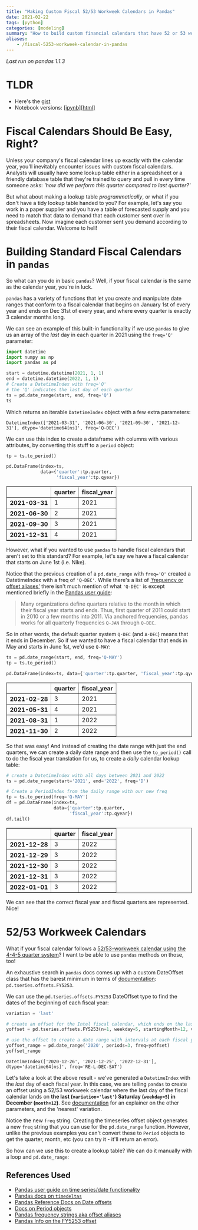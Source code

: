 ```yaml
---
title: "Making Custom Fiscal 52/53 Workweek Calendars in Pandas"
date: 2021-02-22
tags: [python]
categories: [modeling]
summary: "How to build custom financial calendars that have 52 or 53 workweeks in a fiscal year (aka the 4-4-5 calendar) using `pandas`"
aliases:
    - /fiscal-5253-workweek-calendar-in-pandas
---
```


*Last run on pandas 1.1.3*

# TLDR

* Here's the [gist](https://gist.github.com/banditkings/735fe1885a442b3457d208060ac4b970)
* Notebook versions: [[ipynb]](https://github.com/banditkings/random-python-examples/blob/main/time-series-python/pandas-time-functions.ipynb)[[html]](https://github.com/banditkings/random-python-examples/blob/main/time-series-python/pandas-time-functions.ipynb)

# Fiscal Calendars Should Be Easy, Right?

Unless your company's fiscal calendar lines up exactly with the calendar year, you'll inevitably encounter issues with custom fiscal calendars. Analysts will usually have some lookup table either in a spreadsheet or a friendly database table that they're trained to query and pull in every time someone asks: *'how did we perform this quarter compared to last quarter?'*

But what about making a lookup table *programmatically*, or what if you don't have a tidy lookup table handed to you? For example, let's say you work in a paper supplier and you have a table of forecasted supply and you need to match that data to demand that each customer sent over in spreadsheets. Now imagine each customer sent you demand according to their fiscal calendar. Welcome to hell!

# Building Standard Fiscal Calendars in `pandas`

So what can you do in basic `pandas`? Well, if your fiscal calendar is the same as the calendar year, you're in luck.

`pandas` has a variety of functions that let you create and manipulate date ranges that conform to a fiscal calendar that begins on January 1st of every year and ends on Dec 31st of every year, and where every quarter is exactly 3 calendar months long.

We can see an example of this built-in functionality if we use `pandas` to give us an array of the *last* day in each quarter in 2021 using the `freq='Q'` parameter:

```python
import datetime
import numpy as np
import pandas as pd

start = datetime.datetime(2021, 1, 1)
end = datetime.datetime(2022, 1, 1)
# Create a DatetimeIndex with freq='Q'
# the 'Q' indicates the last day of each quarter
ts = pd.date_range(start, end, freq='Q')
ts
```

Which returns an iterable `DatetimeIndex` object with a few extra parameters:

```
DatetimeIndex(['2021-03-31', '2021-06-30', '2021-09-30', '2021-12-31'], dtype='datetime64[ns]', freq='Q-DEC')
```

We can use this index to create a dataframe with columns with various attributes, by converting this stuff to a `period` object:

```python
tp = ts.to_period()

pd.DataFrame(index=ts, 
             data={'quarter':tp.quarter, 
                   'fiscal_year':tp.qyear})
```

<table border="1" class="dataframe">  <thead>    <tr style="text-align: right;">      <th></th>      <th>quarter</th>      <th>fiscal_year</th>    </tr>  </thead>  <tbody>    <tr>      <th>2021-03-31</th>      <td>1</td>      <td>2021</td>    </tr>    <tr>      <th>2021-06-30</th>      <td>2</td>      <td>2021</td>    </tr>    <tr>      <th>2021-09-30</th>      <td>3</td>      <td>2021</td>    </tr>    <tr>      <th>2021-12-31</th>      <td>4</td>      <td>2021</td>    </tr>  </tbody></table>

However, what if you wanted to use `pandas` to handle fiscal calendars that aren't set to this standard? For example, let's say we have a fiscal calendar that starts on June 1st (i.e. Nike). 

Notice that the previous creation of a `pd.date_range` with `freq='Q'` created a DatetimeIndex with a freq of `'Q-DEC'`. While there's a list of ['frequency or offset aliases'](https://pandas.pydata.org/pandas-docs/stable/user_guide/timeseries.html#offset-aliases) there isn't much mention of what `'Q-DEC'` is except mentioned briefly in the [Pandas user guide](https://pandas.pydata.org/pandas-docs/stable/user_guide/timeseries.html#frequency-conversion-and-resampling-with-periodindex):

>Many organizations define quarters relative to the month in which their fiscal year starts and ends. Thus, first quarter of 2011 could start in 2010 or a few months into 2011. Via anchored frequencies, pandas works for all quarterly frequencies `Q-JAN` through `Q-DEC`.

So in other words, the default quarter system `Q-DEC` (and `A-DEC`) means that it ends in December. So if we wanted to have a fiscal calendar that ends in May and starts in June 1st, we'd use `Q-MAY`:

```python
ts = pd.date_range(start, end, freq='Q-MAY')
tp = ts.to_period()

pd.DataFrame(index=ts, data={'quarter':tp.quarter, 'fiscal_year':tp.qyear})
```

<table border="1" class="dataframe">  <thead>    <tr style="text-align: right;">      <th></th>      <th>quarter</th>      <th>fiscal_year</th>    </tr>  </thead>  <tbody>    <tr>      <th>2021-02-28</th>      <td>3</td>      <td>2021</td>    </tr>    <tr>      <th>2021-05-31</th>      <td>4</td>      <td>2021</td>    </tr>    <tr>      <th>2021-08-31</th>      <td>1</td>      <td>2022</td>    </tr>    <tr>      <th>2021-11-30</th>      <td>2</td>      <td>2022</td>    </tr>  </tbody></table>

So that was easy! And instead of creating the date range with just the end quarters, we can create a daily date range and then use the `to_period()` call to do the fiscal year translation for us, to create a *daily* calendar lookup table:

```python
# create a DatetimeIndex with all days between 2021 and 2022
ts = pd.date_range(start='2021', end='2022', freq='D')

# Create a PeriodIndex from the daily range with our new freq
tp = ts.to_period(freq='Q-MAY')
df = pd.DataFrame(index=ts, 
                  data={'quarter':tp.quarter, 
                        'fiscal_year':tp.qyear})
df.tail()
```

<table border="1" class="dataframe">  <thead>    <tr style="text-align: right;">      <th></th>      <th>quarter</th>      <th>fiscal_year</th>    </tr>  </thead>  <tbody>    <tr>      <th>2021-12-28</th>      <td>3</td>      <td>2022</td>    </tr>    <tr>      <th>2021-12-29</th>      <td>3</td>      <td>2022</td>    </tr>    <tr>      <th>2021-12-30</th>      <td>3</td>      <td>2022</td>    </tr>    <tr>      <th>2021-12-31</th>      <td>3</td>      <td>2022</td>    </tr>    <tr>      <th>2022-01-01</th>      <td>3</td>      <td>2022</td>    </tr>  </tbody></table>

We can see that the correct fiscal year and fiscal quarters are represented. Nice!

# 52/53 Workweek Calendars

What if your fiscal calendar follows a [52/53-workweek calendar using the 4-4-5 quarter system](https://en.wikipedia.org/wiki/4–4–5_calendar)? I want to be able to use `pandas` methods on those, too!

An exhaustive search in `pandas` docs comes up with a custom DateOffset class that has the barest minimum in terms of [documentation](https://pandas.pydata.org/docs/reference/api/pandas.tseries.offsets.FY5253.html): `pd.tseries.offsets.FY5253`.

We can use the `pd.tseries.offsets.FY5253` DateOffset type to find the dates of the beginning of each fiscal year:

```python
variation = 'last'

# create an offset for the Intel fiscal calendar, which ends on the last Saturday of December
yoffset = pd.tseries.offsets.FY5253(n=1, weekday=5, startingMonth=12, variation=variation)

# use the offset to create a date range with intervals at each fiscal year beginning
yoffset_range = pd.date_range('2020', periods=3, freq=yoffset)
yoffset_range
```

```
DatetimeIndex(['2020-12-26', '2021-12-25', '2022-12-31'], dtype='datetime64[ns]', freq='RE-L-DEC-SAT')
```

Let's take a look at the above result - we've generated a `DatetimeIndex` with the *last* day of each fiscal year. In this case, we are telling `pandas` to create an offset using a 52/53 workweek calendar where the last day of the fiscal calendar lands on **the last (`variation='last'`) Saturday (`weekday=5`) in December (`month=12`)**. See [documentation](https://pandas.pydata.org/docs/reference/api/pandas.tseries.offsets.FY5253.html) for an explainer on the other parameters, and the 'nearest' variation.

Notice the new `freq` string. Creating the timeseries offset object generates a new `freq` string that you can use for the `pd.date_range` function. However, unlike the previous examples you can't convert these to `Period` objects to get the quarter, month, etc (you can try it - it'll return an error).

So how can we use this to create a lookup table? We can do it manually with a loop and `pd.date_range`:

## References Used

* [Pandas user guide on time series/date functionality](https://pandas.pydata.org/pandas-docs/stable/user_guide/timeseries.html)
* [Pandas docs on `timedeltas`](https://pandas.pydata.org/pandas-docs/stable/user_guide/timedeltas.html)
* [Pandas Reference Docs on Date offsets](https://pandas.pydata.org/docs/reference/offset_frequency.html#)
* [Docs on Period objects](https://pandas.pydata.org/docs/reference/api/pandas.Period.html)
* [Pandas frequency strings aka offset aliases](https://pandas.pydata.org/pandas-docs/stable/user_guide/timeseries.html#offset-aliases)
* [Pandas Info on the FY5253 offset](https://pandas.pydata.org/docs/reference/api/pandas.tseries.offsets.FY5253.html)